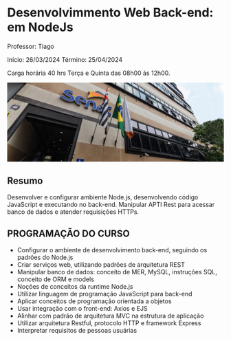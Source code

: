 # Desenvolvimmento Web Back-end: em NodeJs

Professor: Tiago

Início:  26/03/2024
Término: 25/04/2024

Carga horária 40 hrs
Terça e Quinta das 08h00 às 12h00.

![img_escola](/fachada.jpg)
## Resumo

Desenvolver e configurar ambiente Node.js, desenvolvendo código JavaScript e executando no back-end. Manipular APTI Rest para acessar banco de dados e atender requisições HTTPs.

## PROGRAMAÇÃO DO CURSO

- Configurar o ambiente de desenvolvimento back-end, seguindo os padrões do Node.js
- Criar serviços web, utilizando padrões de arquitetura REST
- Manipular banco de dados: conceito de MER, MySQL, instruções SQL, conceito de ORM e models
- Noções de conceitos da runtime Node.js
- Utilizar linguagem de programação JavaScript para back-end
- Aplicar conceitos de programação orientada a objetos
- Usar integração com o front-end: Axios e EJS
- Alinhar com padrão de arquitetura MVC na estrutura de aplicação
- Utilizar arquitetura Restful, protocolo HTTP e framework Express
- Interpretar requisitos de pessoas usuárias